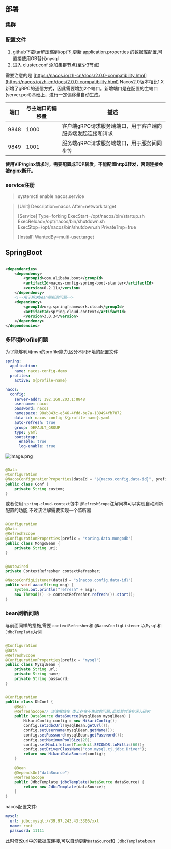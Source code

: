 ## 部署

### 集群

### 配置文件

1. github下载tar解压缩到/opt下,更新 application.properties 的数据库配置,可直接使用OB替代mysql
2. 进入 cluster.conf 添加集群节点(至少3节点)

需要注意的是
[https://nacos.io/zh-cn/docs/2.0.0-compatibility.html](https://nacos.io/zh-cn/docs/2.0.0-compatibility.html)
Nacos2.0版本相比1.X新增了gRPC的通信方式，因此需要增加2个端口。新增端口是在配置的主端口(server.port)基础上，进行一定偏移量自动生成。

| 端口   | 与主端口的偏移量 | 描述                              |
|------|----------|---------------------------------|
| 9848 | 1000     | 客户端gRPC请求服务端端口，用于客户端向服务端发起连接和请求 |
| 9849 | 1001     | 服务端gRPC请求服务端端口，用于服务间同步等         |

**使用VIP/nginx请求时，需要配置成TCP转发，不能配置http2转发，否则连接会被nginx断开。**

### service注册

> systemctl enable nacos.service

> [Unit]
> Description=nacos
> After=network.target
>
> [Service]
> Type=forking
> ExecStart=/opt/nacos/bin/startup.sh
> ExecReload=/opt/nacos/bin/shutdown.sh
> ExecStop=/opt/nacos/bin/shutdown.sh
> PrivateTmp=true
>
> [Install]
> WantedBy=multi-user.target

## SpringBoot

```xml

<dependencies>
    <dependency>
        <groupId>com.alibaba.boot</groupId>
        <artifactId>nacos-config-spring-boot-starter</artifactId>
        <version>0.2.11</version>
    </dependency>
    <!--用于解决bean刷新的问题-->
    <dependency>
        <groupId>org.springframework.cloud</groupId>
        <artifactId>spring-cloud-context</artifactId>
        <version>3.0.3</version>
    </dependency>
</dependencies>
```

### 多环境Profile问题

为了能够利用mvn的profile能力,区分不同环境的配置文件

```yaml
spring:
  application:
    name: nacos-config-demo
  profiles:
    active: ${profile-name}

nacos:
  config:
    server-addr: 192.168.203.1:8848
    username: nacos
    password: nacos
    namespace: 98ab843c-e546-4fdd-be7a-189494fb7872
    data-id: nacos-config-${profile-name}.yaml
    auto-refresh: true
    group: DEFAULT_GROUP
    type: yaml
    bootstrap:
      enable: true
      log-enable: true

```

![image.png](https://cdn.nlark.com/yuque/0/2022/png/21561641/1658469470151-a315dcc5-2ce5-4f83-bdbc-69d1d8c35903.png#clientId=ue0bb4431-b2d8-4&crop=0&crop=0&crop=1&crop=1&from=paste&height=92&id=u956d26a1&margin=%5Bobject%20Object%5D&name=image.png&originHeight=92&originWidth=1289&originalType=binary&ratio=1&rotation=0&showTitle=false&size=8450&status=done&style=none&taskId=u92bf4689-9d14-401e-9e14-4ea5bf1c8a1&title=&width=1289)

```java

@Data
@Configuration
@NacosConfigurationProperties(dataId = "${nacos.config.data-id}", prefix = "", autoRefreshed = true)
public class Conf {
    private String custom;
}
```

或者使用 `spring-cloud-context`包中 `@RefreshScope`注解同样可以实现自动刷新配置的功能,不过该注解需要实现一个监听器

```java

@Configuration
@Data
@RefreshScope
@ConfigurationProperties(prefix = "spring.data.mongodb")
public class MongoBean {
    private String uri;
}

```

```java

@Autowired
private ContextRefresher contextRefresher;

@NacosConfigListener(dataId = "${nacos.config.data-id}")
public void aaaa(String msg) {
    System.out.println("refresh" + msg);
    new Thread(() -> contextRefresher.refresh()).start();
}
```

### bean刷新问题

与前面同样的措施,需要 `contextRefresher`和 `@NacosConfigListener`
以`Mysql`和`JdbcTemplate`为例

```java

@Configuration
@Data
@RefreshScope
@ConfigurationProperties(prefix = "mysql")
public class MysqlBean {
    private String url;
    private String name;
    private String password;
}
```

```java

@Configuration
public class DbConf {
    @Bean
    @RefreshScope// 该注解放在 类上存在不生效的问题,此处暂时没有深入研究
    public DataSource dataSource(MysqlBean mysqlBean) {
        HikariConfig config = new HikariConfig();
        config.setJdbcUrl(mysqlBean.getUrl());
        config.setUsername(mysqlBean.getName());
        config.setPassword(mysqlBean.getPassword());
        config.setMaximumPoolSize(20);
        config.setMaxLifetime(TimeUnit.SECONDS.toMillis(60));
        config.setDriverClassName("com.mysql.cj.jdbc.Driver");
        return new HikariDataSource(config);
    }

    @Bean
    @DependsOn("dataSource")
    @RefreshScope
    public JdbcTemplate jdbcTemplate(DataSource dataSource) {
        return new JdbcTemplate(dataSource);
    }
}
```

nacos配置文件:

```yaml
mysql:
  url: jdbc:mysql://39.97.243.43:3306/xxl
  name: root
  password: 11111
```

此时修改url中的数据库连接,可以自动更新`DataSource`和` JdbcTemplate`bean
